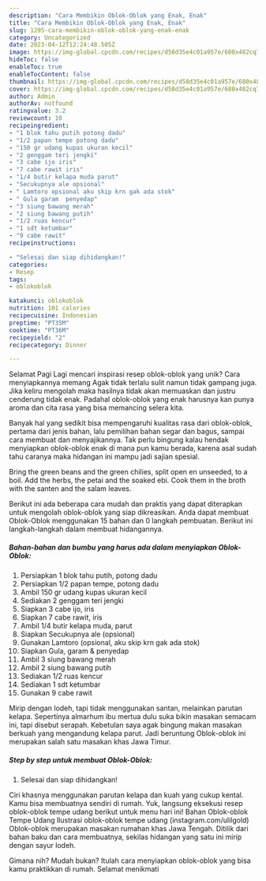 ```yaml
---
description: "Cara Membikin Oblok-Oblok yang Enak, Enak"
title: "Cara Membikin Oblok-Oblok yang Enak, Enak"
slug: 1295-cara-membikin-oblok-oblok-yang-enak-enak
category: Uncategorized
date: 2023-04-12T12:24:48.505Z
image: https://img-global.cpcdn.com/recipes/d58d35e4c01a957e/680x482cq70/oblok-oblok-foto-resep-utama.jpg
hideToc: false
enableToc: true
enableTocContent: false
thumbnail: https://img-global.cpcdn.com/recipes/d58d35e4c01a957e/680x482cq70/oblok-oblok-foto-resep-utama.jpg
cover: https://img-global.cpcdn.com/recipes/d58d35e4c01a957e/680x482cq70/oblok-oblok-foto-resep-utama.jpg
author: Admin
authorAv: notfound
ratingvalue: 3.2
reviewcount: 10
recipeingredient:
- "1 blok tahu putih potong dadu"
- "1/2 papan tempe potong dadu"
- "150 gr udang kupas ukuran kecil"
- "2 genggam teri jengki"
- "3 cabe ijo iris"
- "7 cabe rawit iris"
- "1/4 butir kelapa muda parut"
- "Secukupnya ale opsional"
- " Lamtoro opsional aku skip krn gak ada stok"
- " Gula garam  penyedap"
- "3 siung bawang merah"
- "2 siung bawang putih"
- "1/2 ruas kencur"
- "1 sdt ketumbar"
- "9 cabe rawit"
recipeinstructions:

- "Selesai dan siap dihidangkan!"
categories:
- Resep
tags:
- oblokoblok

katakunci: oblokoblok 
nutrition: 101 calories
recipecuisine: Indonesian
preptime: "PT35M"
cooktime: "PT36M"
recipeyield: "2"
recipecategory: Dinner

---
```



Selamat Pagi Lagi mencari inspirasi resep oblok-oblok yang unik? Cara menyiapkannya memang Agak tidak terlalu sulit namun tidak gampang juga. Jika keliru mengolah maka hasilnya tidak akan memuaskan dan justru cenderung tidak enak. Padahal oblok-oblok yang enak harusnya kan punya aroma dan cita rasa yang bisa memancing selera kita.


Banyak hal yang sedikit bisa mempengaruhi kualitas rasa dari oblok-oblok, pertama dari jenis bahan, lalu pemilihan bahan segar dan bagus, sampai cara membuat dan menyajikannya. Tak perlu bingung kalau hendak menyiapkan oblok-oblok enak di mana pun kamu berada, karena asal sudah tahu caranya maka hidangan ini mampu jadi sajian spesial.

Bring the green beans and the green chilies, split open en unseeded, to a boil. Add the herbs, the petai and the soaked ebi. Cook them in the broth with the santen and the salam leaves.


Berikut ini ada beberapa cara mudah dan praktis yang dapat diterapkan untuk mengolah oblok-oblok yang siap dikreasikan. Anda dapat membuat Oblok-Oblok menggunakan 15 bahan dan 0 langkah pembuatan. Berikut ini langkah-langkah dalam membuat hidangannya.

<!--inarticleads1-->

##### Bahan-bahan dan bumbu yang harus ada dalam menyiapkan Oblok-Oblok:

1. Persiapkan 1 blok tahu putih, potong dadu
1. Persiapkan 1/2 papan tempe, potong dadu
1. Ambil 150 gr udang kupas ukuran kecil
1. Sediakan 2 genggam teri jengki
1. Siapkan 3 cabe ijo, iris
1. Siapkan 7 cabe rawit, iris
1. Ambil 1/4 butir kelapa muda, parut
1. Siapkan Secukupnya ale (opsional)
1. Gunakan  Lamtoro (opsional, aku skip krn gak ada stok)
1. Siapkan  Gula, garam &amp; penyedap
1. Ambil 3 siung bawang merah
1. Ambil 2 siung bawang putih
1. Sediakan 1/2 ruas kencur
1. Sediakan 1 sdt ketumbar
1. Gunakan 9 cabe rawit


Mirip dengan lodeh, tapi tidak menggunakan santan, melainkan parutan kelapa. Sepertinya almarhum ibu mertua dulu suka bikin masakan semacam ini, tapi disebut serapah. Kebetulan saya agak bingung makan masakan berkuah yang mengandung kelapa parut. Jadi beruntung Oblok-oblok ini merupakan salah satu masakan khas Jawa Timur. 

<!--inarticleads2-->

##### Step by step untuk membuat Oblok-Oblok:


1. Selesai dan siap dihidangkan!

Ciri khasnya menggunakan parutan kelapa dan kuah yang cukup kental. Kamu bisa membuatnya sendiri di rumah. Yuk, langsung eksekusi resep oblok-oblok tempe udang berikut untuk menu hari ini! Bahan Oblok-oblok Tempe Udang Ilustrasi oblok-oblok tempe udang (instagram.com/ulilgold) Oblok-oblok merupakan masakan rumahan khas Jawa Tengah. Ditilik dari bahan baku dan cara membuatnya, sekilas hidangan yang satu ini mirip dengan sayur lodeh. 

Gimana nih? Mudah bukan? Itulah cara menyiapkan oblok-oblok yang bisa kamu praktikkan di rumah. Selamat menikmati
